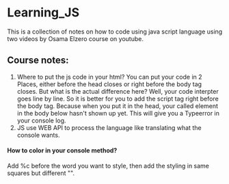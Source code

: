 # Learning_JS
This is a collection of notes on how to code using java script language using two videos by Osama Elzero course on youtube.

## Course notes:
1. Where to put the js code in your html?
You can put your code in 2 Places, either before the head closes or right before the body tag closes. But what is the actual difference here?
Well, your code interpter goes line by line. So it is better for you to add the script tag right before the body tag. Because when you put it in the head, your called element in the body below hasn't shown up yet. This will give you a Typeerror in your console log.
2. JS use WEB API to process the language like translating what the console wants.

#### How to color in your console method?
Add %c before the word you want to style, then add the styling in same squares but different "".

